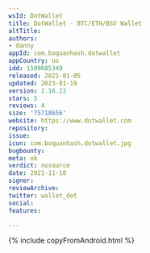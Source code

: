 ```yaml
---
wsId: DotWallet
title: DotWallet - BTC/ETH/BSV Wallet
altTitle: 
authors:
- danny
appId: com.boquanhash.dotwallet
appCountry: us
idd: 1509685349
released: 2021-01-05
updated: 2023-01-19
version: 2.16.22
stars: 5
reviews: 4
size: '75718656'
website: https://www.dotwallet.com
repository: 
issue: 
icon: com.boquanhash.dotwallet.jpg
bugbounty: 
meta: ok
verdict: nosource
date: 2021-11-10
signer: 
reviewArchive: 
twitter: wallet_dot
social: 
features: 

---
```


{% include copyFromAndroid.html %}
